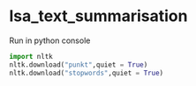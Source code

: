 # lsa_text_summarisation
 Run in python console
```python
import nltk
nltk.download("punkt",quiet = True)
nltk.download("stopwords",quiet = True)
```
